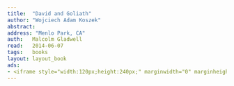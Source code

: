 ```yaml
---
title:	"David and Goliath"
author: "Wojciech Adam Koszek"
abstract:
address: "Menlo Park, CA"
auth:	Malcolm Gladwell
read:	2014-06-07
tags:	books
layout: layout_book
ads:
- <iframe style="width:120px;height:240px;" marginwidth="0" marginheight="0" scrolling="no" frameborder="0" src="//ws-na.amazon-adsystem.com/widgets/q?ServiceVersion=20070822&OneJS=1&Operation=GetAdHtml&MarketPlace=US&source=ss&ref=ss_til&ad_type=product_link&tracking_id=wkoszek-20&marketplace=amazon&region=US&placement=B00BAXFAOW&asins=B00BAXFAOW&linkId=WGLBZTLAH3CVTDHF&show_border=false&link_opens_in_new_window=true&price_color=333333&title_color=C00000&bg_color=FFFFFF"></iframe>
---
```


